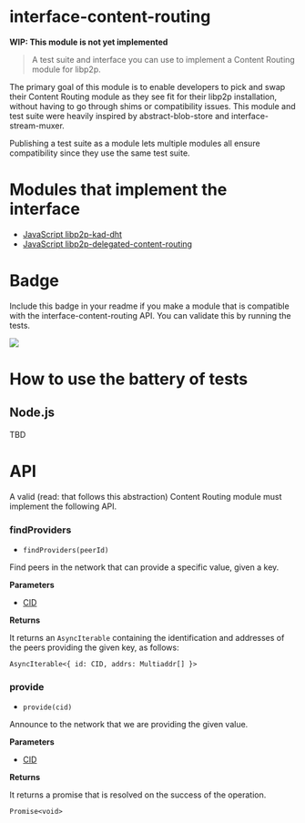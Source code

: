 interface-content-routing
=====================

**WIP: This module is not yet implemented**

> A test suite and interface you can use to implement a Content Routing module for libp2p.

The primary goal of this module is to enable developers to pick and swap their Content Routing module as they see fit for their libp2p installation, without having to go through shims or compatibility issues. This module and test suite were heavily inspired by abstract-blob-store and interface-stream-muxer.

Publishing a test suite as a module lets multiple modules all ensure compatibility since they use the same test suite.

# Modules that implement the interface

- [JavaScript libp2p-kad-dht](https://github.com/libp2p/js-libp2p-kad-dht)
- [JavaScript libp2p-delegated-content-routing](https://github.com/libp2p/js-libp2p-delegated-content-routing)

# Badge

Include this badge in your readme if you make a module that is compatible with the interface-content-routing API. You can validate this by running the tests.

![](https://raw.githubusercontent.com/libp2p/interface-content-routing/master/img/badge.png)

# How to use the battery of tests

## Node.js

TBD

# API

A valid (read: that follows this abstraction) Content Routing module must implement the following API.

### findProviders

- `findProviders(peerId)`

Find peers in the network that can provide a specific value, given a key.

**Parameters**
- [CID](https://github.com/multiformats/js-cid)

**Returns**

It returns an `AsyncIterable` containing the identification and addresses of the peers providing the given key, as follows:

`AsyncIterable<{ id: CID, addrs: Multiaddr[] }>`

### provide

- `provide(cid)`

Announce to the network that we are providing the given value.

**Parameters**
- [CID](https://github.com/multiformats/js-cid)

**Returns**

It returns a promise that is resolved on the success of the operation.

`Promise<void>`
